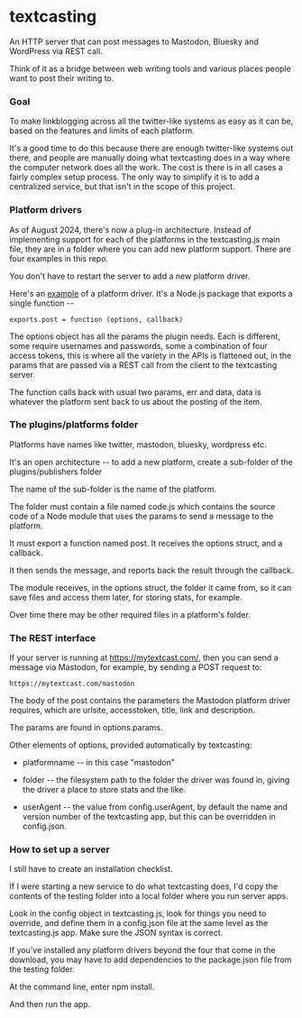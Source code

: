 # textcasting

An HTTP server that can post messages to Mastodon, Bluesky and WordPress via REST call. 

Think of it as a bridge between web writing tools and various places people want to post their writing to.

### Goal

To make linkblogging across all the twitter-like systems as easy as it can be, based on the features and limits of each platform.

It's a good time to do this because there are enough twitter-like systems out there, and people are manually doing what textcasting does in a way where the computer network does all the work. The cost is there is in all cases a fairly complex setup process. The only way to simplify it is to add a centralized service, but that isn't in the scope of this project.

### Platform drivers

As of August 2024, there's now a plug-in architecture. Instead of implementing support for each of the platforms in the textcasting.js main file, they are in a folder where you can add new platform support. There are four examples in this repo.

You don't have to restart the server to add a new platform driver. 

Here's an <a href="https://github.com/scripting/textcasting/blob/main/plugins/platforms/mastodon/code.js">example</a> of a platform driver. It's a Node.js package that exports a single function --

`exports.post = function (options, callback)`

The options object has all the params the plugin needs. Each is different, some require usernames and passwords, some a combination of four access tokens, this is where all the variety in the APIs is flattened out, in the params that are passed via a REST call from the client to the textcasting server. 

The function calls back with usual two params, err and data, data is whatever the platform sent back to us about the posting of the item. 

### The plugins/platforms folder

Platforms have names like twitter, mastodon, bluesky, wordpress etc. 

It's an open architecture -- to add a new platform, create a sub-folder of the plugins/publishers folder

The name of the sub-folder is the name of the platform.

The folder must contain a file named code.js which contains the source code of a Node module that uses the params to send a message to the platform. 

It must export a function named post. It receives the options struct, and a callback. 

It then sends the message, and reports back the result through the callback.

The module receives, in the options struct, the folder it came from, so it can save files and access them later, for storing stats, for example. 

Over time there may be other required files in a platform's folder. 

### The REST interface

If your server is running at https://mytextcast.com/, then you can send a message via Mastodon, for example, by sending a POST request to:

`https://mytextcast.com/mastodon`

The body of the post contains the parameters the Mastodon platform driver requires, which are urlsite, accesstoken, title, link and description.

The params are found in options.params. 

Other elements of options, provided automatically by textcasting: 

* platformname -- in this case "mastodon"

* folder -- the filesystem path to the folder the driver was found in, giving the driver a place to store stats and the like.

* userAgent -- the value from config.userAgent, by default the name and version number of the textcasting app, but this can be overridden in config.json.

### How to set up a server

I still have to create an installation checklist.

 If I were starting a new service to do what textcasting does, I'd copy the contents of the testing folder into a local folder where you run server apps. 

Look in the config object in textcasting.js, look for things you need to override, and define them in a config.json file at the same level as the textcasting.js app. Make sure the JSON syntax is correct. 

If you've installed any platform drivers beyond the four that come in the download, you may have to add dependencies to the package.json file from the testing folder.

At the command line, enter npm install. 

And then run the app. 


